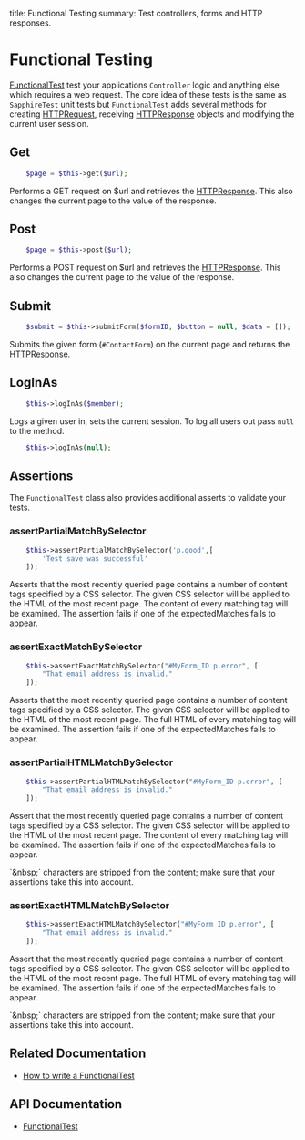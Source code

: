 title: Functional Testing
summary: Test controllers, forms and HTTP responses.

# Functional Testing

[FunctionalTest](api:SilverStripe\Dev\FunctionalTest) test your applications `Controller` logic and anything else which requires a web request. The 
core idea of these tests is the same as `SapphireTest` unit tests but `FunctionalTest` adds several methods for 
creating [HTTPRequest](api:SilverStripe\Control\HTTPRequest), receiving [HTTPResponse](api:SilverStripe\Control\HTTPResponse) objects and modifying the current user session.

## Get
```php
    $page = $this->get($url);
```

Performs a GET request on $url and retrieves the [HTTPResponse](api:SilverStripe\Control\HTTPResponse). This also changes the current page to the value
of the response.

## Post
```php
    $page = $this->post($url);
```

Performs a POST request on $url and retrieves the [HTTPResponse](api:SilverStripe\Control\HTTPResponse). This also changes the current page to the value
of the response.

## Submit


```php
    $submit = $this->submitForm($formID, $button = null, $data = []);

```

Submits the given form (`#ContactForm`) on the current page and returns the [HTTPResponse](api:SilverStripe\Control\HTTPResponse).

## LogInAs


```php
    $this->logInAs($member);
```

Logs a given user in, sets the current session. To log all users out pass `null` to the method.


```php
    $this->logInAs(null);
```

## Assertions

The `FunctionalTest` class also provides additional asserts to validate your tests.

### assertPartialMatchBySelector


```php
    $this->assertPartialMatchBySelector('p.good',[
        'Test save was successful'
    ]);

```

Asserts that the most recently queried page contains a number of content tags specified by a CSS selector. The given CSS 
selector will be applied to the HTML of the most recent page. The content of every matching tag will be examined. The 
assertion fails if one of the expectedMatches fails to appear.


### assertExactMatchBySelector


```php
    $this->assertExactMatchBySelector("#MyForm_ID p.error", [
        "That email address is invalid."
    ]);

```

Asserts that the most recently queried page contains a number of content tags specified by a CSS selector. The given CSS 
selector will be applied to the HTML of the most recent page. The full HTML of every matching tag will be examined. The 
assertion fails if one of the expectedMatches fails to appear. 

### assertPartialHTMLMatchBySelector
```php
    $this->assertPartialHTMLMatchBySelector("#MyForm_ID p.error", [
        "That email address is invalid."
    ]);

```

Assert that the most recently queried page contains a number of content tags specified by a CSS selector. The given CSS 
selector will be applied to the HTML of the most recent page. The content of every matching tag will be examined. The 
assertion fails if one of the expectedMatches fails to appear.

<div class="notice" markdown="1">
`&amp;nbsp;` characters are stripped from the content; make sure that your assertions take this into account.
</div>

### assertExactHTMLMatchBySelector
```php
    $this->assertExactHTMLMatchBySelector("#MyForm_ID p.error", [
        "That email address is invalid."
    ]);

```

Assert that the most recently queried page contains a number of content tags specified by a CSS selector. The given CSS 
selector will be applied to the HTML of the most recent page.  The full HTML of every matching tag will be examined. The 
assertion fails if one of the expectedMatches fails to appear.

<div class="notice" markdown="1">
`&amp;nbsp;` characters are stripped from the content; make sure that your assertions take this into account.
</div>

## Related Documentation

* [How to write a FunctionalTest](how_tos/write_a_functionaltest)

## API Documentation

* [FunctionalTest](api:SilverStripe\Dev\FunctionalTest)
